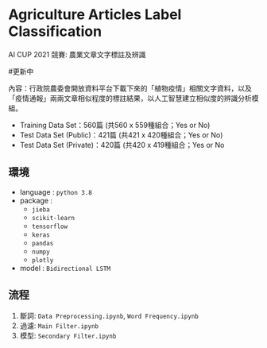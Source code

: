# Agriculture Articles Label Classification
AI CUP 2021 競賽: 農業文章文字標註及辨識

\#更新中

內容：行政院農委會開放資料平台下載下來的「植物疫情」相關文字資料，以及「疫情通報」兩兩文章相似程度的標註結果，以人工智慧建立相似度的辨識分析模組。

- Training Data Set：560篇 (共560 x 559種組合；Yes or No)
- Test Data Set (Public)：421篇 (共421 x 420種組合；Yes or No)
- Test Data Set (Private)：420篇 (共420 x 419種組合；Yes or No

## 環境
- language : `python 3.8`
- package :
  -  `jieba`
  -  `scikit-learn`
  -  `tensorflow`
  -  `keras`
  -  `pandas`
  -  `numpy`
  -  `plotly`
- model : `Bidirectional LSTM` 

## 流程
1. 斷詞: `Data Preprocessing.ipynb`, `Word Frequency.ipynb`
2. 過濾: `Main Filter.ipynb`
3. 模型: `Secondary Filter.ipynb`


